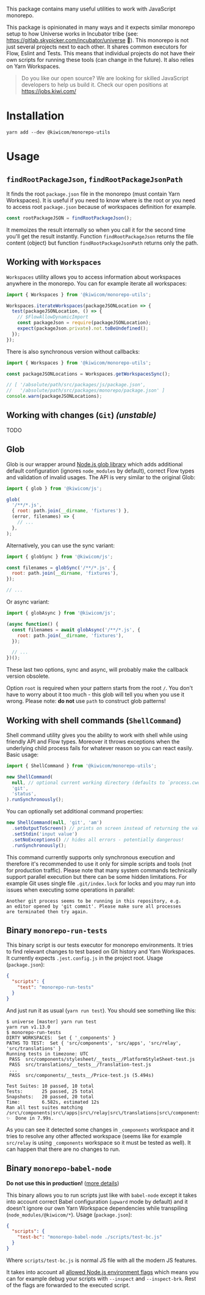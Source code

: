 This package contains many useful utilities to work with JavaScript monorepo.

This package is opinionated in many ways and it expects similar monorepo setup to how Universe works in Incubator tribe (see: https://gitlab.skypicker.com/incubator/universe 🔐). This monorepo is not just several projects next to each other. It shares common executors for Flow, Eslint and Tests. This means that individual projects do not have their own scripts for running these tools (can change in the future). It also relies on Yarn Workspaces.

<!-- AUTOMATOR:HIRING_BANNER -->

> Do you like our open source? We are looking for skilled JavaScript developers to help us build it. Check our open positions at https://jobs.kiwi.com/

<!-- /AUTOMATOR:HIRING_BANNER -->

# Installation

```
yarn add --dev @kiwicom/monorepo-utils
```

# Usage

## `findRootPackageJson`, `findRootPackageJsonPath`

It finds the root `package.json` file in the monorepo (must contain Yarn Workspaces). It is useful if you need to know where is the root or you need to access root `package.json` because of workspaces definition for example.

```js
const rootPackageJSON = findRootPackageJson();
```

It memoizes the result internally so when you call it for the second time you'll get the result instantly. Function `findRootPackageJson` returns the file content (object) but function `findRootPackageJsonPath` returns only the path.

## Working with `Workspaces`

`Workspaces` utility allows you to access information about workspaces anywhere in the monorepo. You can for example iterate all workspaces:

```js
import { Workspaces } from '@kiwicom/monorepo-utils';

Workspaces.iterateWorkspaces(packageJSONLocation => {
  test(packageJSONLocation, () => {
    // $FlowAllowDynamicImport
    const packageJson = require(packageJSONLocation);
    expect(packageJson.private).not.toBeUndefined();
  });
});
```

There is also synchronous version without callbacks:

```js
import { Workspaces } from '@kiwicom/monorepo-utils';

const packageJSONLocations = Workspaces.getWorkspacesSync();

// [ '/absolute/path/src/packages/js/package.json',
//   '/absolute/path/src/packages/monorepo/package.json' ]
console.warn(packageJSONLocations);
```

## Working with changes (`Git`) _(unstable)_

TODO

## Glob

Glob is our wrapper around [Node.js glob library](https://github.com/isaacs/node-glob) which adds additional default configuration (ignores `node_modules` by default), correct Flow types and validation of invalid usages. The API is very similar to the original Glob:

```js
import { glob } from '@kiwicom/js';

glob(
  '/**/*.js',
  { root: path.join(__dirname, 'fixtures') },
  (error, filenames) => {
    // ...
  },
);
```

Alternatively, you can use the sync variant:

```js
import { globSync } from '@kiwicom/js';

const filenames = globSync('/**/*.js', {
  root: path.join(__dirname, 'fixtures'),
});

// ...
```

Or async variant:

```js
import { globAsync } from '@kiwicom/js';

(async function() {
  const filenames = await globAsync('/**/*.js', {
    root: path.join(__dirname, 'fixtures'),
  });

  // ...
})();
```

These last two options, sync and async, will probably make the callback version obsolete.

Option `root` is required when your pattern starts from the root `/`. You don't have to worry about it too much - this glob will tell you when you use it wrong. Please note: **do not** use `path` to construct glob patterns!

## Working with shell commands (`ShellCommand`)

Shell command utility gives you the ability to work with shell while using friendly API and Flow types. Moreover it throws exceptions when the underlying child process fails for whatever reason so you can react easily. Basic usage:

```js
import { ShellCommand } from '@kiwicom/monorepo-utils';

new ShellCommand(
  null, // optional current working directory (defaults to `process.cwd`)
  'git',
  'status',
).runSynchronously();
```

You can optionally set additional command properties:

```js
new ShellCommand(null, 'git', 'am')
  .setOutputToScreen() // prints on screen instead of returning the value
  .setStdin('input value')
  .setNoExceptions() // hides all errors - potentially dangerous!
  .runSynchronously();
```

This command currently supports only synchronous execution and therefore it's recommended to use it only for simple scripts and tools (not for production traffic). Please note that many system commands technically support parallel execution but there can be some hidden limitations. For example Git uses single file `.git/index.lock` for locks and you may run into issues when executing some operations in parallel:

```text
Another git process seems to be running in this repository, e.g.
an editor opened by 'git commit'. Please make sure all processes
are terminated then try again.
```

## Binary `monorepo-run-tests`

This binary script is our tests executor for monorepo environments. It tries to find relevant changes to test based on Git history and Yarn Workspaces. It currently expects `.jest.config.js` in the project root. Usage (`package.json`):

```json
{
  "scripts": {
    "test": "monorepo-run-tests"
  }
}
```

And just run it as usual (`yarn run test`). You should see something like this:

```text
$ universe [master] yarn run test
yarn run v1.13.0
$ monorepo-run-tests
DIRTY WORKSPACES:  Set { '_components' }
PATHS TO TEST:  Set { 'src/components', 'src/apps', 'src/relay', 'src/translations' }
Running tests in timezone: UTC
 PASS  src/components/stylesheet/__tests__/PlatformStyleSheet-test.js
 PASS  src/translations/__tests__/Translation-test.js
 ...
 PASS  src/components/__tests__/Price-test.js (5.494s)

Test Suites: 10 passed, 10 total
Tests:       25 passed, 25 total
Snapshots:   20 passed, 20 total
Time:        6.582s, estimated 12s
Ran all test suites matching /src\/components|src\/apps|src\/relay|src\/translations|src\/components\/Icon.js/i.
✨  Done in 7.99s.
```

As you can see it detected some changes in `_components` workspace and it tries to resolve any other affected workspace (seems like for example `src/relay` is using `_components` workspace so it must be tested as well). It can happen that there are no changes to run.

## Binary `monorepo-babel-node`

**Do not use this in production!** ([more details](https://babeljs.io/docs/en/babel-node#not-meant-for-production-use))

This binary allows you to run scripts just like with `babel-node` except it takes into account correct Babel configuration (`upward` mode by default) and it doesn't ignore our own Yarn Workspace dependencies while transpiling (`node_modules/@kiwicom/*`). Usage (`package.json`):

```json
{
  "scripts": {
    "test-bc": "monorepo-babel-node ./scripts/test-bc.js"
  }
}
```

Where `scripts/test-bc.js` is normal JS file with all the modern JS features.

It takes into account all [allowed Node.js environment flags](https://nodejs.org/api/process.html#process_process_allowednodeenvironmentflags) which means you can for example debug your scripts with `--inspect` and `--inspect-brk`. Rest of the flags are forwarded to the executed script.
